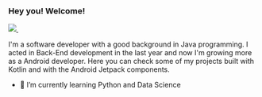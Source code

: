 ### Hey you! Welcome!

<p>
  <a href="https://www.linkedin.com/in/adielwesley" rel="nofollow noreferrer">
    <img src="https://img.shields.io/badge/linkedin-%230077B5.svg?&style=for-the-badge&logo=linkedin&logoColor=white" />
  </a> &nbsp; 
</p>

I'm a software developer with a good background in Java programming. 
I acted in Back-End development in the last year and now I'm growing more as a Android developer.
Here you can check some of my projects built with Kotlin and with the Android Jetpack components.

- 🌱 I’m currently learning Python and Data Science

<!--
**adielwesley/adielwesley** is a ✨ _special_ ✨ repository because its `README.md` (this file) appears on your GitHub profile.

Here are some ideas to get you started:

- 🔭 I’m currently working on ...
- 🌱 I’m currently learning ...
- 👯 I’m looking to collaborate on ...
- 🤔 I’m looking for help with ...
- 💬 Ask me about ...
- 📫 How to reach me: ...
- 😄 Pronouns: ...
- ⚡ Fun fact: ...
-->
